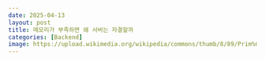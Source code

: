 ```yaml
---
date: 2025-04-13
layout: post
title: 메모리가 부족하면 왜 서버는 자결할까
categories: [Backend]
image: https://upload.wikimedia.org/wikipedia/commons/thumb/8/89/Prim%C3%A4res_System.png/1200px-Prim%C3%A4res_System.png
---
```

